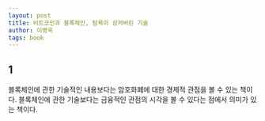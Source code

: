```yaml
---
layout: post
title: 비트코인과 블록체인, 탐욕이 삼켜버린 기술
author: 이병욱
tags: book
---
```


## 1

블록체인에 관한 기술적인 내용보다는 암호화폐에 대한 경제적 관점을 볼 수 있는 책이다. 블록체인에 관한 기술보다는 금융적인 관점의 시각을 볼 수 있다는 점에서 의미가 있는 책이다.
